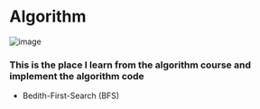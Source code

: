 # Algorithm

![image](https://github.com/user-attachments/assets/7758066a-1b84-4e53-9230-2f1b2e2ebee9)

### This is the place I learn from the algorithm course and implement the algorithm code
* Bedith-First-Search (BFS)
